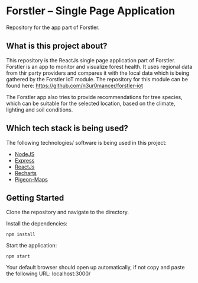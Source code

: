 # Forstler – Single Page Application

Repository for the app part of Forstler.

## What is this project about?

This repository is the ReactJs single page application part of Forstler. Forstler is an app to monitor and visualize forest health. It uses regional data from thir party providers and compares it with the local data which is being gathered by the Forstler IoT module. The repository for this module can be found here: https://github.com/n3ur0mancer/forstler-iot

The Forstler app also tries to provide recommendations for tree species, which can be suitable for the selected location, based on the climate, lighting and soil conditions.

## Which tech stack is being used?

The following technologies/ software is being used in this project:

- [NodeJS](https://nodejs.org/en/)
- [Express](https://expressjs.com/)
- [ReactJs](https://reactjs.org/)
- [Recharts](https://recharts.org/)
- [Pigeon-Maps](https://pigeon-maps.js.org/)

## Getting Started

Clone the repository and navigate to the directory.

Install the dependencies:

```
npm install
```

Start the application:

```
npm start
```

Your default browser should open up automatically, if not copy and paste the following URL: localhost:3000/
